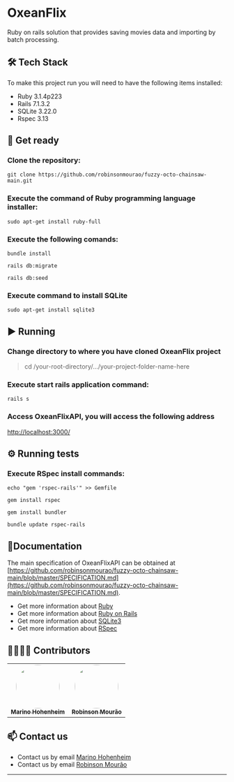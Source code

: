 # OxeanFlix

Ruby on rails solution that provides saving movies data and importing by batch processing.

## 🛠 Tech Stack

To make this project run you will need to have the following items installed: 

* Ruby 3.1.4p223
* Rails 7.1.3.2
* SQLite 3.22.0
* Rspec 3.13

## :rocket: Get ready

### Clone the repository:

```
git clone https://github.com/robinsonmourao/fuzzy-octo-chainsaw-main.git
```
### Execute the command of Ruby programming language installer:
```
sudo apt-get install ruby-full
```
### Execute the following comands:

```
bundle install
```
```
rails db:migrate
```
```
rails db:seed
```
### Execute command to install SQLite

```
sudo apt-get install sqlite3
```

## :arrow_forward: Running

### Change directory to where you have cloned OxeanFlix project

> cd /your-root-directory/.../your-project-folder-name-here <br>

### Execute start rails application command:

```
rails s
```

### Access OxeanFlixAPI, you will access the following address

[http://localhost:3000/](http://localhost:3000/)


## :gear: Running tests

### Execute RSpec install commands:

```
echo "gem 'rspec-rails'" >> Gemfile
```
```
gem install rspec
```
```
gem install bundler
```
```
bundle update rspec-rails
```

## :closed_book:Documentation

The main specification of OxeanFlixAPI can be obtained at [https://github.com/robinsonmourao/fuzzy-octo-chainsaw-main/blob/master/SPECIFICATION.md](https://github.com/robinsonmourao/fuzzy-octo-chainsaw-main/blob/master/SPECIFICATION.md).

* Get more information about [Ruby](https://www.ruby-lang.org/en/documentation/)<br>
* Get more information about [Ruby on Rails](https://rubyonrails.org/)<br>
* Get more information about [SQLite3](https://www.sqlite.org/docs.html)<br>
* Get more information about [RSpec](https://rspec.info/documentation/)

## 👩‍💻👨‍💻 Contributors 

<table>
    <td align="center">
	    <a href="https://github.com/Marinofull">
		    <img style="border-radius: 50%;" src="https://avatars.githubusercontent.com/u/4636436?v=4" width="100px;" alt=""/>
		    <br/><sub><b>Marino Hohenheim</b></sub>
		</a>
    </td>
    <td align="center">
	    <a href="https://github.com/robinsonmourao">
		    <img style="border-radius: 50%;" src="https://avatars.githubusercontent.com/u/49078615?s=460&u=1163c04d9f35b577063b3f6550ae520c4dd2f866&v=4" width="100px;" alt=""/>
		    <br/><sub><b>Robinson Mourão</b></sub>
		</a></br>
    </td>
</table>

## :mailbox: Contact us
* Contact us by email [Marino Hohenheim](mailto:intmarinoreturn0@gmail.com)
* Contact us by email [Robinson Mourão](mailto:bob.info.guaratiba@gmail.com)
---

